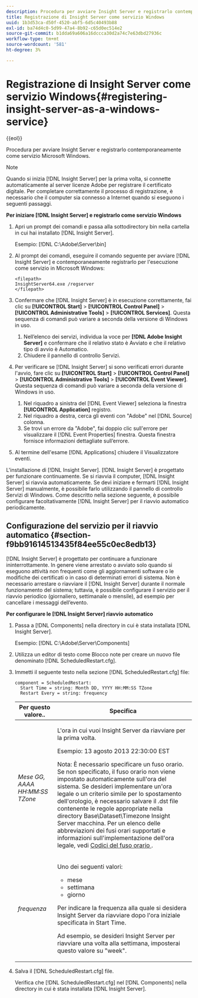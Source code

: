 ```yaml
---
description: Procedura per avviare Insight Server e registrarlo contemporaneamente come servizio Microsoft Windows.
title: Registrazione di Insight Server come servizio Windows
uuid: 1b3d53ca-d50f-4520-abf5-6d5c40493b88
exl-id: ba74d4c0-5d99-47a4-8b92-c65d0ec514e2
source-git-commit: b1dda69a606a16dccca30d2a74c7e63dbd27936c
workflow-type: tm+mt
source-wordcount: '581'
ht-degree: 3%

---
```


# Registrazione di Insight Server come servizio Windows{#registering-insight-server-as-a-windows-service}

{{eol}}

Procedura per avviare Insight Server e registrarlo contemporaneamente come servizio Microsoft Windows.

>[!NOTE]
>
>Quando si inizia [!DNL Insight Server] per la prima volta, si connette automaticamente al server licenze Adobe per registrare il certificato digitale. Per completare correttamente il processo di registrazione, è necessario che il computer sia connesso a Internet quando si eseguono i seguenti passaggi.

**Per iniziare [!DNL Insight Server] e registrarlo come servizio Windows**

1. Apri un prompt dei comandi e passa alla sottodirectory bin nella cartella in cui hai installato [!DNL Insight Server].

   Esempio: [!DNL C:\Adobe\Server\bin]

1. Al prompt dei comandi, eseguire il comando seguente per avviare [!DNL Insight Server] e contemporaneamente registrarlo per l&#39;esecuzione come servizio in Microsoft Windows:

   ```
   <filepath>
   InsightServer64.exe /regserver 
   </filepath>
   ```

1. Confermare che [!DNL Insight Server] è in esecuzione correttamente, fai clic su **[!UICONTROL Start]** > **[!UICONTROL Control Panel]** > **[!UICONTROL Administrative Tools]** > **[!UICONTROL Services]**. Questa sequenza di comandi può variare a seconda della versione di Windows in uso.

   1. Nell’elenco dei servizi, individua la voce per **[!DNL Adobe Insight Server]** e confermare che il relativo stato è Avviato e che il relativo tipo di avvio è Automatico.
   1. Chiudere il pannello di controllo Servizi.

1. Per verificare se [!DNL Insight Server] si sono verificati errori durante l&#39;avvio, fare clic su **[!UICONTROL Start]** > **[!UICONTROL Control Panel]** > **[!UICONTROL Administrative Tools]** > **[!UICONTROL Event Viewer]**. Questa sequenza di comandi può variare a seconda della versione di Windows in uso.

   1. Nel riquadro a sinistra del [!DNL Event Viewer] seleziona la finestra **[!UICONTROL Application]** registro.
   1. Nel riquadro a destra, cerca gli eventi con &quot;Adobe&quot; nel [!DNL Source] colonna.
   1. Se trovi un errore da &quot;Adobe&quot;, fai doppio clic sull&#39;errore per visualizzare il [!DNL Event Properties] finestra. Questa finestra fornisce informazioni dettagliate sull’errore.

1. Al termine dell&#39;esame [!DNL Applications] chiudere il Visualizzatore eventi.

L&#39;installazione di [!DNL Insight Server]. [!DNL Insight Server] è progettato per funzionare continuamente. Se si riavvia il computer, [!DNL Insight Server] si riavvia automaticamente. Se devi iniziare e fermarti [!DNL Insight Server] manualmente, è possibile farlo utilizzando il pannello di controllo Servizi di Windows. Come descritto nella sezione seguente, è possibile configurare facoltativamente [!DNL Insight Server] per il riavvio automatico periodicamente.

## Configurazione del servizio per il riavvio automatico {#section-f9bb91614513435f84ee55c0ec8edb13}

[!DNL Insight Server] è progettato per continuare a funzionare ininterrottamente. In genere viene arrestato o avviato solo quando si eseguono attività non frequenti come gli aggiornamenti software o le modifiche dei certificati o in caso di determinati errori di sistema. Non è necessario arrestare o riavviare il [!DNL Insight Server] durante il normale funzionamento del sistema; tuttavia, è possibile configurare il servizio per il riavvio periodico (giornaliero, settimanale o mensile), ad esempio per cancellare i messaggi dell’evento.

**Per configurare le [!DNL Insight Server] riavvio automatico**

1. Passa a [!DNL Components] nella directory in cui è stata installata [!DNL Insight Server].

   Esempio: [!DNL C:\Adobe\Server\Components]

1. Utilizza un editor di testo come Blocco note per creare un nuovo file denominato [!DNL ScheduledRestart.cfg].
1. Immetti il seguente testo nella sezione [!DNL ScheduledRestart.cfg] file:

   ```
   component = ScheduledRestart:  
     Start Time = string: Month DD, YYYY HH:MM:SS TZone 
     Restart Every = string: frequency
   ```

   <table id="table_AC05861E141E4928BE844C8611DEC43D"> 
    <thead> 
      <tr> 
      <th colname="col1" class="entry"> Per questo valore.. </th> 
      <th colname="col2" class="entry"> Specifica </th> 
      </tr> 
    </thead>
    <tbody> 
      <tr> 
      <td colname="col1"> <i>Mese GG, AAAA HH:MM:SS TZone</i> </td> 
      <td colname="col2"> <p>L'ora in cui vuoi <span class="keyword"> Insight Server </span> da riavviare per la prima volta. </p> <p>Esempio: 13 agosto 2013 22:30:00 EST </p> <p> <p>Nota: È necessario specificare un fuso orario. Se non specificato, il fuso orario non viene impostato automaticamente sull'ora del sistema. Se desideri implementare un'ora legale o un criterio simile per lo spostamento dell'orologio, è necessario salvare il <span class="filepath"> .dst </span> file contenente le regole appropriate nella directory Base\Dataset\Timezone <span class="keyword"> Insight Server </span> macchina. Per un elenco delle abbreviazioni dei fusi orari supportati e informazioni sull'implementazione dell'ora legale, vedi <a href="../../../../home/c-inst-svr/c-time-zn-cds.md#concept-eed5ba32d5d347cf94b76db83b29f211"> Codici del fuso orario </a>. </p> </p> </td> 
      </tr> 
      <tr> 
      <td colname="col1"> <i>frequenza</i> </td> 
      <td colname="col2"> <p>Uno dei seguenti valori: 
       <ul id="ul_C29A40CD8FBB4333B5FA1D9E7DAD35EC"> 
       <li id="li_9FE07DD30C524CBB81C8F7968E7C733E">mese </li> 
       <li id="li_E5E1B97ED8FB43C0BDA496C620D24A4C">settimana </li> 
       <li id="li_E6043B382FAE4B5D85CAADDFA60E4902">giorno </li> 
       </ul> </p> <p>Per indicare la frequenza alla quale si desidera <span class="keyword"> Insight Server </span> da riavviare dopo l'ora iniziale specificata in Start Time. </p> <p>Ad esempio, se desideri <span class="keyword"> Insight Server </span> per riavviare una volta alla settimana, imposterai questo valore su "week". </p> </td> 
      </tr> 
    </tbody> 
   </table>

1. Salva il [!DNL ScheduledRestart.cfg] file.

   Verifica che [!DNL ScheduledRestart.cfg] nel [!DNL Components] nella directory in cui è stata installata [!DNL Insight Server].
